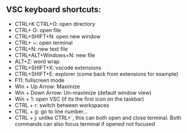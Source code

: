 ## VSC keyboard shortcuts:
- CTRL+K CTRL+O: open directory
- CTRL+ O: open file
- CTRL+SHIFT+N: open new window
- CTRL+ ~: open terminal
- CTRL+N: new text file
- CTRL+ALT+Windows+N: new file
- ALT+Z: word wrap
- CTRL+SHIFT+X: vscode extensions
- CTRL+SHIFT+E: explorer (come back from extensions for example)
- F11: fullscreen mode
- Win + Up Arrow: Maximize
- Win + Down Arrow: Un-maximize (default window view)
- Win + 1: open VSC (if its the first icon on the taskbar)
- CTRL + r: switch between workspaces
- CTRL + g: go to line number...
- CTRL + j: unlike CTRL+`, this can both open and close terminal. Both commands can also focus terminal if opened not focused